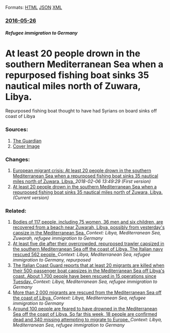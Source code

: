 
Formats: [HTML](/news/2016/05/26/at-least-20-people-drown-in-the-southern-mediterranean-sea-when-a-repurposed-fishing-boat-sinks-35-nautical-miles-north-of-zuwara-libya.html)  [JSON](/news/2016/05/26/at-least-20-people-drown-in-the-southern-mediterranean-sea-when-a-repurposed-fishing-boat-sinks-35-nautical-miles-north-of-zuwara-libya.json)  [XML](/news/2016/05/26/at-least-20-people-drown-in-the-southern-mediterranean-sea-when-a-repurposed-fishing-boat-sinks-35-nautical-miles-north-of-zuwara-libya.xml)  

### [2016-05-26](/news/2016/05/26/index.md)

##### Refugee immigration to Germany
# At least 20 people drown in the southern Mediterranean Sea when a repurposed fishing boat sinks 35 nautical miles north of Zuwara, Libya. 

Repurposed fishing boat thought to have had Syrians on board sinks off coast of Libya


### Sources:

1. [The Guardian](https://www.theguardian.com/world/2016/may/26/migrant-boat-capsizes-in-mediterranean-italian-coastguard)
1. [Cover Image](https://i.guim.co.uk/img/media/8cf8d02ca65b9fae9e492b6bf994e147a5e36830/129_66_737_442/737.jpg?w=1200&amp;h=630&amp;q=55&amp;auto=format&amp;usm=12&amp;fit=crop&amp;crop=faces%2Centropy&amp;bm=normal&amp;ba=bottom%2Cleft&amp;blend64=aHR0cHM6Ly91cGxvYWRzLmd1aW0uY28udWsvMjAxNi8wNS8yNS9vdmVybGF5LWxvZ28tMTIwMC05MF9vcHQucG5n&amp;s=2cae89a97c49637c2ff0d939756adff5)

### Changes:

1. [European migrant crisis: At least 20 people drown in the southern Mediterranean Sea when a repurposed fishing boat sinks 35 nautical miles north of Zuwara, Libya. ](/news/2016/05/26/european-migrant-crisis-at-least-20-people-drown-in-the-southern-mediterranean-sea-when-a-repurposed-fishing-boat-sinks-35-nautical-miles-n.md) _2018-02-06 13:49:29 (First version)_
1. [At least 20 people drown in the southern Mediterranean Sea when a repurposed fishing boat sinks 35 nautical miles north of Zuwara, Libya. ](/news/2016/05/26/at-least-20-people-drown-in-the-southern-mediterranean-sea-when-a-repurposed-fishing-boat-sinks-35-nautical-miles-north-of-zuwara-libya.md) _(Current version)_

### Related:

1. [Bodies of 117 people, including 75 women, 36 men and six children, are recovered from a beach near Zuwarah, Libya, possibly from yesterday's capsize in the Mediterranean Sea. ](/news/2016/06/3/bodies-of-117-people-including-75-women-36-men-and-six-children-are-recovered-from-a-beach-near-zuwarah-libya-possibly-from-yesterday-s.md) _Context: Libya, Mediterranean Sea, Zuwarah, refugee immigration to Germany_
2. [At least five die after their overcrowded, repurposed trawler capsized in the southern Mediterranean Sea off the coast of Libya. The Italian navy rescued 562 people. ](/news/2016/05/25/at-least-five-die-after-their-overcrowded-repurposed-trawler-capsized-in-the-southern-mediterranean-sea-off-the-coast-of-libya-the-italian.md) _Context: Libya, Mediterranean Sea, refugee immigration to Germany, repurposed_
3. [The Italian Coast Guard reports that at least 20 migrants are killed when their 500-passenger boat capsizes in the Mediterranean Sea off Libya's coast. About 1,700 people have been rescued in 15 operations since Tuesday. ](/news/2017/05/24/the-italian-coast-guard-reports-that-at-least-20-migrants-are-killed-when-their-500-passenger-boat-capsizes-in-the-mediterranean-sea-off-lib.md) _Context: Libya, Mediterranean Sea, refugee immigration to Germany_
4. [More than 2,000 migrants are rescued from the Mediterranean Sea off the coast of Libya. ](/news/2017/04/14/more-than-2-000-migrants-are-rescued-from-the-mediterranean-sea-off-the-coast-of-libya.md) _Context: Libya, Mediterranean Sea, refugee immigration to Germany_
5. [Around 100 people are feared to have drowned in the Mediterranean Sea off the coast of Libya. So far this week, 18 people are confirmed dead and 340 missing attempting to migrate to Europe. ](/news/2016/11/17/around-100-people-are-feared-to-have-drowned-in-the-mediterranean-sea-off-the-coast-of-libya-so-far-this-week-18-people-are-confirmed-dead.md) _Context: Libya, Mediterranean Sea, refugee immigration to Germany_
